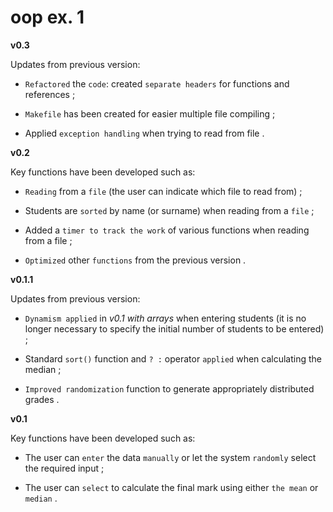 # oop ex. 1

**v0.3**

Updates from previous version:

- `Refactored` the `code`: created `separate headers` for functions and references ;

- `Makefile` has been created for easier multiple file compiling ;

- Applied `exception handling` when trying to read from file .

**v0.2**

Key functions have been developed such as:

- `Reading` from a `file` (the user can indicate which file to read from) ;

- Students are `sorted` by name (or surname) when reading from a `file` ;

- Added a `timer to track the work` of various functions when reading from a file ;

- `Optimized` other `functions` from the previous version .

**v0.1.1**

Updates from previous version:

- `Dynamism applied` in *v0.1 with arrays* when entering students (it is no longer necessary to specify the initial number of students to be entered) ;

- Standard `sort()` function and `? :` operator `applied` when calculating the median ;

- `Improved randomization` function to generate appropriately distributed grades .

**v0.1**

Key functions have been developed such as:

- The user can `enter` the data `manually` or let the system `randomly` select the required input ;

- The user can `select` to calculate the final mark using either `the mean` or `median` .
